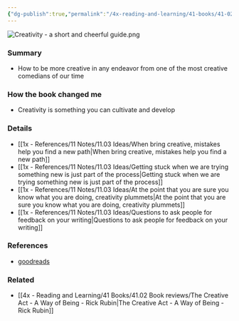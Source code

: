 ```yaml
---
{"dg-publish":true,"permalink":"/4x-reading-and-learning/41-books/41-02-book-reviews/creativity-a-short-and-cheerful-guide-john-cleese/","title":"Creativity","created":"2025-10-07T22:56:38.172+03:00","updated":"2025-10-10T23:47:37.312+03:00"}
---
```


![Creativity - a short and cheerful guide.png](/img/user/4x%20-%20Reading%20and%20Learning/41%20Books/41.03%20Cover%20images/Creativity%20-%20a%20short%20and%20cheerful%20guide.png)
### Summary
- How to be more creative in any endeavor from one of the most creative comedians of our time

### How the book changed me
- Creativity is something you can cultivate and develop

### Details
- [[1x - References/11 Notes/11.03 Ideas/When bring creative, mistakes help you find a new path\|When bring creative, mistakes help you find a new path]]
- [[1x - References/11 Notes/11.03 Ideas/Getting stuck when we are trying something new is just part of the process\|Getting stuck when we are trying something new is just part of the process]]
- [[1x - References/11 Notes/11.03 Ideas/At the point that you are sure you know what you are doing, creativity plummets\|At the point that you are sure you know what you are doing, creativity plummets]]
- [[1x - References/11 Notes/11.03 Ideas/Questions to ask people for feedback on your writing\|Questions to ask people for feedback on your writing]]

### References
- [goodreads](https://www.goodreads.com/book/show/50719532-creativity)

### Related
- [[4x - Reading and Learning/41 Books/41.02 Book reviews/The Creative Act - A Way of Being - Rick Rubin\|The Creative Act - A Way of Being - Rick Rubin]]

